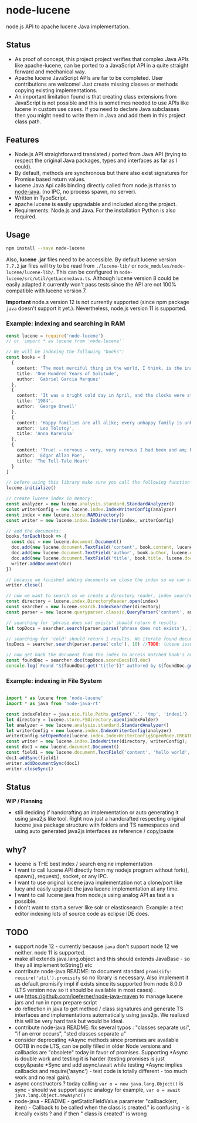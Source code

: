 # node-lucene

node.js API to apache lucene Java implementation. 

## Status

 * As proof of concept, this project project verifies that complex Java APIs like apache-lucene, can be ported to a JavaScript API in a quite straight forward and mechanical way.
 * Apache lucene JavaScript APIs are far to be completed. User contributions are welcome! Just create missing classes or methods copying existing implementations. 
 * An important limitation found is that creating class extensions from JavaScript is not possible and this is sometimes needed to use APIs like lucene in custom use cases. If you need to declare Java subclasses then you might need to write them in Java and add them in this project class path.



## Features

 * Node.js API straightforward translated / ported from Java API (trying to respect the original Java packages, types and interfaces as far as I could).
 * By default, methods are synchronous but there also exist signatures for Promise based return values. 
 * lucene Java Api calls binding directly called from node.js thanks to [node-java](https://github.com/joeferner/node-java). (no IPC, no process spawn, no server).
 * Written in TypeScript.
 * apache lucene is easily upgradable and included along the project.
 * Requirements: Node.js and Java. For the installation Python is also required.

## Usage

```sh
npm install --save node-lucene
```

Also, **lucene .jar** files need to be accessible. By default lucene version `7.7.2` jar files will try to be read from `./lucene-lib/` or `node_modules/node-lucene/lucene-lib/`. This can be configured in `node-lucene/src/util/getLuceneJava.ts`. Although lucene version 8 could be easily adapted it currently won't pass tests since the API are not 100% compatible with lucene version 7. 

**Important** node.s version 12 is not currently supported (since npm package `java` doesn't support it yet.). Nevertheless, node.js version 11 is supported. 

### Example: indexing and searching in RAM 

```ts
const lucene = require('node-lucene')
// or `import * as lucene from 'node-lucene'`

// We will be indexing the following "books":
const books = [
  {
    content: 'The most merciful thing in the world, I think, is the inability of the human mind to correlate all its contents.',
    title: 'One Hundred Years of Solitude',
    author: 'Gabriel Garcia Marquez'
  },
  {
    content: 'It was a bright cold day in April, and the clocks were striking thirteen.',
    title: '1984',
    author: 'George Orwell'
  },
  {
    content: 'Happy families are all alike; every unhappy family is unhappy in its own way.',
    author: 'Leo Tolstoy',
    title: 'Anna Karenina'
  },
  {
    content: 'True! – nervous – very, very nervous I had been and am; but why will you say that I am mad?',
    author: 'Edgar Allan Poe',
    title: 'The Tell-Tale Heart'
  }
]

// before using this library make sure you call the following function for loading lucene .jars in Java classpath:
lucene.initialize()

// create lucene index in memory:
const analyzer = new lucene.analysis.standard.StandardAnalyzer()
const writerConfig = new lucene.index.IndexWriterConfig(analyzer)
const index = new lucene.store.RAMDirectory()
const writer = new lucene.index.IndexWriter(index, writerConfig)

// add the documents:
books.forEach(book => {
  const doc = new lucene.document.Document()
  doc.add(new lucene.document.TextField('content', book.content, lucene.document.FieldStore.YES))
  doc.add(new lucene.document.TextField('author', book.author, lucene.document.FieldStore.YES))
  doc.add(new lucene.document.TextField('title', book.title, lucene.document.FieldStore.YES))
  writer.addDocument(doc)
})

// because we finished adding documents we close the index so we can start searching:
writer.close()

// now we want to search so we create a directory reader, index searcher and a query parser
const directory = lucene.index.DirectoryReader.open(index)
const searcher = new lucene.search.IndexSearcher(directory)
const parser = new lucene.queryparser.classic.QueryParser('content', analyzer)

// searching for 'phrase does not exists' should return 0 results
let topDocs = searcher.search(parser.parse('phrase does not exists'), 10)

// searching for 'cold' should return 1 results. We iterate found documents and print its author and titles:
topDocs = searcher.search(parser.parse('cold'), 10) //TODO: lucene issue : why searching for 'the' is returning 0 results ? 

// now get back the document from the index to access matched book's author and title
const foundDoc = searcher.doc(topDocs.scoreDocs[0].doc)
console.log(`Found "${foundDoc.get('title')}" authored by ${foundDoc.get('author')}`);

```


### Example: indexing in File System

```typescript

import * as lucene from 'node-lucene'
import * as java from 'node-java-rt'

const indexFolder = java.nio.file.Paths.getSync('.', 'tmp', 'index1')
let directory = lucene.store.FSDirectory.open(indexFolder)
let analyzer = new lucene.analysis.standard.StandardAnalyzer()
let writerConfig = new lucene.index.IndexWriterConfig(analyzer)
writerConfig.setOpenMode(lucene.index.IndexWriterConfig$OpenMode.CREATE_OR_APPEND)
const writer = new lucene.index.IndexWriter(directory, writerConfig);
const doc1 = new lucene.document.Document()
const field1 = new lucene.document.TextField('content', 'hello world', lucene.document.FieldStore.YES)
doc1.addSync(field1)
writer.addDocumentSync(doc1)
writer.closeSync()
```

## Status 

**WIP / Planning**

 * still deciding if handcrafting an implementation or auto generating it using java2js like tool. Right now just a handcrafted respecting original lucene java package structure with folders and TS namespaces and using auto generated java2js interfaces as reference / copy/paste 

## why?

 * lucene is THE best index / search engine implementation
 * I want to call lucene API directly from my nodejs program without fork(), spawn(), request(), socket, or any IPC. 
 * I want to use original lucene java implementation not a clone/port like lucy and easily upgrade the java lucene implementation at any time. 
 * I want to call lucene java from node.js using analog API as fast a s possible. 
 * I don't want to start a server like solr or elasticsearch. Example: a text editor indexing lots of source code as eclipse IDE does.

## TODO

 * support node 12 - currently because `java` don't support node 12 we neither. node 11 is supported. 
 * make all extends java.lang.object and this should extends JavaBase - so they all implement toString() etc
 * contribute node-java README: to document standard `promisify: require('util').promisify` so no library is necessary. Also implement it as default promisify impl if exists since its supported from node 8.0.0 (LTS version now so it should be available in most cases) .
 * use https://github.com/joeferner/node-java-maven to manage lucene jars and run in npm prepare script
 * do reflection in java to get method / class signatures and generate TS interfaces and implementations automatically using java2js. We realized this will be very hard task but would be ideal.
 * contribute node-java README: fix several typos : "classes separate usi", "if an error occurs", "sted classes separate u"
 * consider deprecating *Async methods since promises are available OOTB in node LTS, can be polly filled in older Node versions and callbacks are "obsolete" today in favor of promises. Supporting *Async is double work and testing it is harder (testing promises is just copy&paste *Sync and add async/await while testing *Async implies callbacks and require('async') - test code is totally different - too much work and no real gain). 
 * async constructors ? today calling `var o = new java.lang.Object()` is sync - should we support async analogy for example, `var o = await java.lang.Object.newAsync()`
 * node-java - README - getStaticFieldValue  parameter  "callback(err, item) - Callback to be called when the class is created."   is confusing - is it really exists ? and if then " class is created" is wrong